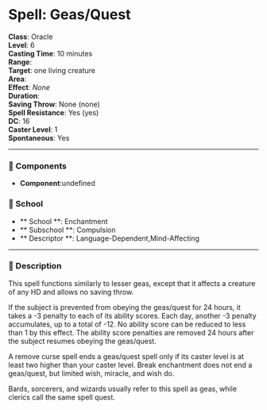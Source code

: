 
# Spell: Geas/Quest
**Class**: Oracle  
**Level**: 6  
**Casting Time**: 10 minutes  
**Range**:   
**Target**: one living creature  
**Area**:   
**Effect**: _None_  
**Duration**:   
**Saving Throw**: None (none)  
**Spell Resistance**: Yes (yes)  
**DC**: 16  
**Caster Level**: 1  
**Spontaneous**: Yes

---

### 🔮 Components
- **Component**:undefined

### 🏫 School
- ** School **: Enchantment
- ** Subschool **: Compulsion
- ** Descriptor **: Language-Dependent,Mind-Affecting
---

### 📜 Description
This spell functions similarly to lesser geas, except that it affects a creature of any HD and allows no saving throw.

If the subject is prevented from obeying the geas/quest for 24 hours, it takes a -3 penalty to each of its ability scores. Each day, another -3 penalty accumulates, up to a total of -12. No ability score can be reduced to less than 1 by this effect. The ability score penalties are removed 24 hours after the subject resumes obeying the geas/quest.

A remove curse spell ends a geas/quest spell only if its caster level is at least two higher than your caster level. Break enchantment does not end a geas/quest, but limited wish, miracle, and wish do.

Bards, sorcerers, and wizards usually refer to this spell as geas, while clerics call the same spell quest.
